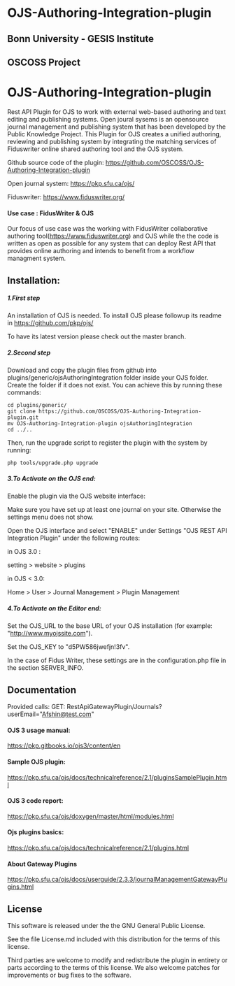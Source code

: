 OJS-Authoring-Integration-plugin
===========

Bonn University - GESIS Institute
----
OSCOSS Project
----

# OJS-Authoring-Integration-plugin
Rest API Plugin for OJS to work with external web-based authoring and text editing and publishing systems. Open joural sysems is an opensource journal management and publishing system that has been developed by the Public Knowledge Project. This Plugin for OJS creates a unified authoring, reviewing and publishing system by integrating the matching services of Fiduswriter online shared authoring tool and the OJS system.


Github source code of the plugin:
https://github.com/OSCOSS/OJS-Authoring-Integration-plugin

Open journal system:
https://pkp.sfu.ca/ojs/

Fiduswriter:
https://www.fiduswriter.org/


#### Use case : FidusWriter & OJS
Our focus of use case was the working with FidusWriter collaborative authoring tool(https://www.fiduswriter.org) and OJS while the the code is written as open as possible for any system that can deploy Rest API that provides online authoring and  intends to benefit from a workflow managment system.

## Installation:
##### 1.First step
An installation of OJS is needed. To install OJS please followup its readme in https://github.com/pkp/ojs/

To have its latest version please check out the master branch.

##### 2.Second step
Download and copy the plugin files from github into plugins/generic/ojsAuthoringIntegration folder inside your OJS folder.
Create the folder if it does not exist. You can achieve this by running these commands:

```
cd plugins/generic/
git clone https://github.com/OSCOSS/OJS-Authoring-Integration-plugin.git
mv OJS-Authoring-Integration-plugin ojsAuthoringIntegration
cd ../..
```

Then, run the upgrade script to register the plugin with the system by running:

```
php tools/upgrade.php upgrade
```

##### 3.To Activate on the OJS end:
Enable the plugin via the OJS website interface:

Make sure you have set up at least one journal on your site. Otherwise the settings menu does not show.

Open the OJS interface and select "ENABLE" under Settings "OJS REST API Integration Plugin" under the following routes:

 in OJS 3.0 :
 
 setting > website > plugins

in OJS < 3.0:
 
Home > User > Journal Management > Plugin Management

##### 4.To Activate on the Editor end:

Set the OJS_URL to the base URL of your OJS installation (for example: "http://www.myojssite.com").

Set the OJS_KEY to "d5PW586jwefjn!3fv".

In the case of Fidus Writer, these settings are in the configuration.php file in the section SERVER_INFO.

## Documentation

Provided calls:
GET: RestApiGatewayPlugin/Journals?userEmail="Afshin@test.com"

#### OJS 3 usage manual:
https://pkp.gitbooks.io/ojs3/content/en

#### Sample OJS plugin:
https://pkp.sfu.ca/ojs/docs/technicalreference/2.1/pluginsSamplePlugin.html

#### OJS 3 code report:
https://pkp.sfu.ca/ojs/doxygen/master/html/modules.html

#### Ojs plugins basics:
https://pkp.sfu.ca/ojs/docs/technicalreference/2.1/plugins.html

#### About Gateway Plugins
https://pkp.sfu.ca/ojs/docs/userguide/2.3.3/journalManagementGatewayPlugins.html

## License

This software is released under the the GNU General Public License.

See the file License.md included with this distribution for the terms of this license.

Third parties are welcome to modify and redistribute the plugin in entirety or parts according to the terms of this license. We also welcome patches for improvements or bug fixes to the software.
